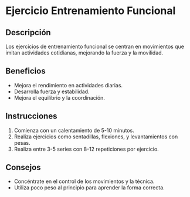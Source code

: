 # Ejercicio Entrenamiento Funcional

## Descripción
Los ejercicios de entrenamiento funcional se centran en movimientos que imitan actividades cotidianas, mejorando la fuerza y la movilidad.

## Beneficios
- Mejora el rendimiento en actividades diarias.
- Desarrolla fuerza y estabilidad.
- Mejora el equilibrio y la coordinación.

## Instrucciones
1. Comienza con un calentamiento de 5-10 minutos.
2. Realiza ejercicios como sentadillas, flexiones, y levantamientos con pesas.
3. Realiza entre 3-5 series con 8-12 repeticiones por ejercicio.

## Consejos
- Concéntrate en el control de los movimientos y la técnica.
- Utiliza poco peso al principio para aprender la forma correcta.